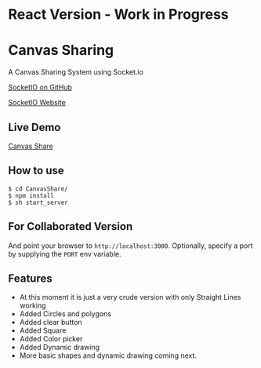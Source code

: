 # React Version - Work in Progress

# Canvas Sharing

A Canvas Sharing System using Socket.io

[SocketIO on GitHub](https://github.com/Automattic/socket.io)

[SocketIO Website](http://socket.io/)


## Live Demo

[Canvas Share](http://stormy-fortress-5135.herokuapp.com/)

## How to use

```
$ cd CanvasShare/
$ npm install
$ sh start_server
```
## For Collaborated Version

And point your browser to `http://localhost:3000`. Optionally, specify
a port by supplying the `PORT` env variable.


## Features

- At this moment it is just a very crude version with only Straight Lines working
- Added Circles and polygons
- Added clear button
- Added Square
- Added Color picker
- Added Dynamic drawing
- More basic shapes and dynamic drawing coming next.

		
